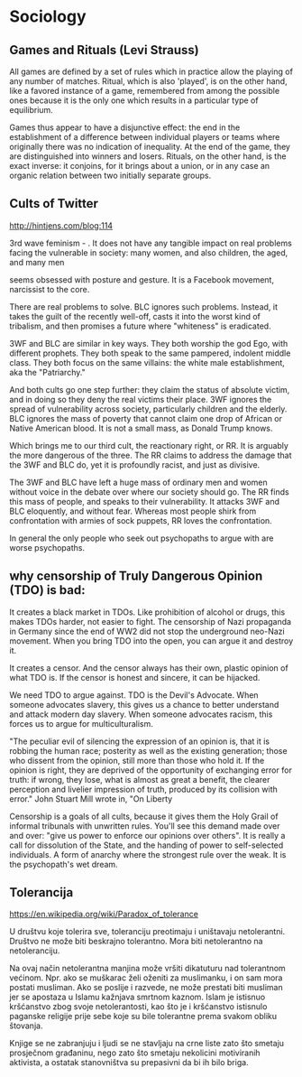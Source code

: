 # Sociology

## Games and Rituals (Levi Strauss)

All games are defined by a set of rules which in practice allow the playing of any number of matches. Ritual, which is also 'played', is on the other hand, like a favored instance of a game, remembered from among the possible ones because it is the only one which results in a particular type of equilibrium.

Games thus appear to have a disjunctive effect: the end in the establishment of a difference between individual players or teams where originally there was no indication of inequality. At the end of the game, they are distinguished into winners and losers. Rituals, on the other hand, is the exact inverse: it conjoins, for it brings about a union, or in any case an organic relation between two initially separate groups.

## Cults of Twitter

http://hintjens.com/blog:114

3rd wave feminism - . It does not have any tangible impact on real problems facing the vulnerable in society: many women, and also children, the aged, and many men

seems obsessed with posture and gesture. It is a Facebook movement, narcissist to the core.

There are real problems to solve. BLC ignores such problems. Instead, it takes the guilt of the recently well-off, casts it into the worst kind of tribalism, and then promises a future where "whiteness" is eradicated.

3WF and BLC are similar in key ways. They both worship the god Ego, with different prophets. They both speak to the same pampered, indolent middle class. They both focus on the same villains: the white male establishment, aka the "Patriarchy."

And both cults go one step further: they claim the status of absolute victim, and in doing so they deny the real victims their place. 3WF ignores the spread of vulnerability across society, particularly children and the elderly. BLC ignores the mass of poverty that cannot claim one drop of African or Native American blood. It is not a small mass, as Donald Trump knows.

Which brings me to our third cult, the reactionary right, or RR. It is arguably the more dangerous of the three. The RR claims to address the damage that the 3WF and BLC do, yet it is profoundly racist, and just as divisive.

The 3WF and BLC have left a huge mass of ordinary men and women without voice in the debate over where our society should go. The RR finds this mass of people, and speaks to their vulnerability. It attacks 3WF and BLC eloquently, and without fear. Whereas most people shirk from confrontation with armies of sock puppets, RR loves the confrontation.

In general the only people who seek out psychopaths to argue with are worse psychopaths.

## why censorship of Truly Dangerous Opinion (TDO) is bad:

It creates a black market in TDOs. Like prohibition of alcohol or drugs, this makes TDOs harder, not easier to fight. The censorship of Nazi propaganda in Germany since the end of WW2 did not stop the underground neo-Nazi movement. When you bring TDO into the open, you can argue it and destroy it.

It creates a censor. And the censor always has their own, plastic opinion of what TDO is. If the censor is honest and sincere, it can be hijacked.

We need TDO to argue against. TDO is the Devil's Advocate. When someone advocates slavery, this gives us a chance to better understand and attack modern day slavery. When someone advocates racism, this forces us to argue for multiculturalism.

"The peculiar evil of silencing the expression of an opinion is, that it is robbing the human race; posterity as well as the existing generation; those who dissent from the opinion, still more than those who hold it. If the opinion is right, they are deprived of the opportunity of exchanging error for truth: if wrong, they lose, what is almost as great a benefit, the clearer perception and livelier impression of truth, produced by its collision with error." John Stuart Mill wrote in, "On Liberty

Censorship is a goals of all cults, because it gives them the Holy Grail of informal tribunals with unwritten rules. You'll see this demand made over and over: "give us power to enforce our opinions over others". It is really a call for dissolution of the State, and the handing of power to self-selected individuals. A form of anarchy where the strongest rule over the weak. It is the psychopath's wet dream.

## Tolerancija

https://en.wikipedia.org/wiki/Paradox_of_tolerance

U društvu koje tolerira sve, toleranciju preotimaju i uništavaju netolerantni. Društvo ne može biti beskrajno tolerantno. Mora biti netolerantno na netoleranciju.

Na ovaj način netolerantna manjina može vršiti dikatuturu nad tolerantnom većinom. Npr. ako se muškarac želi oženiti za muslimanku, i on sam mora postati musliman. Ako se poslije i razvede, ne može prestati biti musliman jer se apostaza u Islamu kažnjava smrtnom kaznom. Islam je istisnuo kršćanstvo zbog svoje netolerantosti, kao što je i kršćanstvo istisnulo paganske religije prije sebe koje su bile tolerantne prema svakom obliku štovanja.

Knjige se ne zabranjuju i ljudi se ne stavljaju na crne liste zato što smetaju prosječnom građaninu, nego zato što smetaju nekolicini motiviranih aktivista, a ostatak stanovništva su prepasivni da bi ih bilo briga.

